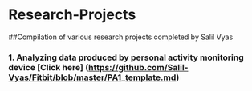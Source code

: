 # **Research-Projects**
##Compilation of various research projects completed by Salil Vyas

### 1. Analyzing data produced by personal activity monitoring device [Click here] (https://github.com/Salil-Vyas/Fitbit/blob/master/PA1_template.md)
